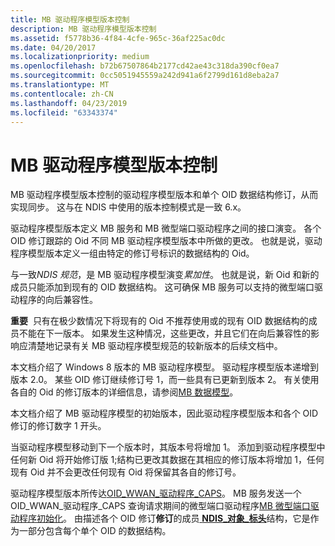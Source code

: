 ```yaml
---
title: MB 驱动程序模型版本控制
description: MB 驱动程序模型版本控制
ms.assetid: f5778b36-4f84-4cfe-965c-36af225ac0dc
ms.date: 04/20/2017
ms.localizationpriority: medium
ms.openlocfilehash: b72b67507864b2177cd42ae43c318da390cf0ea7
ms.sourcegitcommit: 0cc5051945559a242d941a6f2799d161d8eba2a7
ms.translationtype: MT
ms.contentlocale: zh-CN
ms.lasthandoff: 04/23/2019
ms.locfileid: "63343374"
---
```

# <a name="mb-driver-model-versioning"></a>MB 驱动程序模型版本控制


MB 驱动程序模型版本控制的驱动程序模型版本和单个 OID 数据结构修订，从而实现同步。 这与在 NDIS 中使用的版本控制模式是一致 6.x。

驱动程序模型版本定义 MB 服务和 MB 微型端口驱动程序之间的接口演变。 各个 OID 修订跟踪的 Oid 不同 MB 驱动程序模型版本中所做的更改。 也就是说，驱动程序模型版本定义一组由特定的修订号标识的数据结构的 Oid。

与一致*NDIS 规范*，是 MB 驱动程序模型演变*累加性*。 也就是说，新 Oid 和新的成员只能添加到现有的 OID 数据结构。 这可确保 MB 服务可以支持的微型端口驱动程序的向后兼容性。

**重要**  只有在极少数情况下将现有的 Oid 不推荐使用或的现有 OID 数据结构的成员不能在下一版本。 如果发生这种情况，这些更改，并且它们在向后兼容性的影响应清楚地记录有关 MB 驱动程序模型规范的较新版本的后续文档中。

 

本文档介绍了 Windows 8 版本的 MB 驱动程序模型。 驱动程序模型版本递增到版本 2.0。 某些 OID 修订继续修订号 1，而一些具有已更新到版本 2。 有关使用各自的 Oid 的修订版本的详细信息，请参阅[MB 数据模型](mb-data-model.md)。

本文档介绍了 MB 驱动程序模型的初始版本，因此驱动程序模型版本和各个 OID 修订的修订数字 1 开头。

当驱动程序模型移动到下一个版本时，其版本号将增加 1。 添加到驱动程序模型中任何新 Oid 将开始修订版 1;结构已更改其数据在其相应的修订版本将增加 1，任何现有 Oid 并不会更改任何现有 Oid 将保留其各自的修订号。

驱动程序模型版本所传达[OID\_WWAN\_驱动程序\_CAPS](https://msdn.microsoft.com/library/windows/hardware/ff569825)。 MB 服务发送一个 OID\_WWAN\_驱动程序\_CAPS 查询请求期间的微型端口驱动程序[MB 微型端口驱动程序初始化](mb-miniport-driver-initialization.md)。 由描述各个 OID 修订**修订**的成员[ **NDIS\_对象\_标头**](https://msdn.microsoft.com/library/windows/hardware/ff566588)结构，它是作为一部分包含每个单个 OID 的数据结构。

 

 






